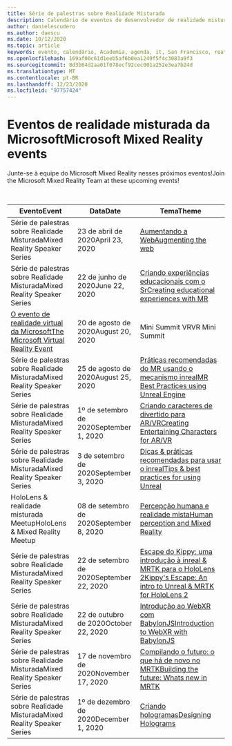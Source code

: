 ```yaml
---
title: Série de palestras sobre Realidade Misturada
description: Calendário de eventos de desenvolvedor de realidade misturada no reator em São Francisco.
author: danielescudero
ms.author: daescu
ms.date: 10/12/2020
ms.topic: article
keywords: evento, calendário, Academia, agenda, it, San Francisco, reator
ms.openlocfilehash: 169af00c61d1eeb5af6b0ea1249f5f4c3083a9f3
ms.sourcegitcommit: 8d3b84d2aa01f078ecf92cec001a252e3ea7b24d
ms.translationtype: MT
ms.contentlocale: pt-BR
ms.lasthandoff: 12/23/2020
ms.locfileid: "97757424"
---
```

# <a name="microsoft-mixed-reality-events"></a><span data-ttu-id="d9458-104">Eventos de realidade misturada da Microsoft</span><span class="sxs-lookup"><span data-stu-id="d9458-104">Microsoft Mixed Reality events</span></span>

<span data-ttu-id="d9458-105">Junte-se à equipe do Microsoft Mixed Reality nesses próximos eventos!</span><span class="sxs-lookup"><span data-stu-id="d9458-105">Join the Microsoft Mixed Reality Team at these upcoming events!</span></span>

<br>

|<span data-ttu-id="d9458-106">Evento</span><span class="sxs-lookup"><span data-stu-id="d9458-106">Event</span></span>|<span data-ttu-id="d9458-107">Data</span><span class="sxs-lookup"><span data-stu-id="d9458-107">Date</span></span>|<span data-ttu-id="d9458-108">Tema</span><span class="sxs-lookup"><span data-stu-id="d9458-108">Theme</span></span>|
|-------------|-------------|-----|
| <span data-ttu-id="d9458-109">Série de palestras sobre Realidade Misturada</span><span class="sxs-lookup"><span data-stu-id="d9458-109">Mixed Reality Speaker Series</span></span>|<span data-ttu-id="d9458-110">23 de abril de 2020</span><span class="sxs-lookup"><span data-stu-id="d9458-110">April 23, 2020</span></span>|[<span data-ttu-id="d9458-111">Aumentando a Web</span><span class="sxs-lookup"><span data-stu-id="d9458-111">Augmenting the web</span></span>](https://channel9.msdn.com/Shows/Docs-Mixed-Reality/Augmenting-WebXR-Standards)|
| <span data-ttu-id="d9458-112">Série de palestras sobre Realidade Misturada</span><span class="sxs-lookup"><span data-stu-id="d9458-112">Mixed Reality Speaker Series</span></span>|<span data-ttu-id="d9458-113">22 de junho de 2020</span><span class="sxs-lookup"><span data-stu-id="d9458-113">June 22, 2020</span></span>|[<span data-ttu-id="d9458-114">Criando experiências educacionais com o Sr</span><span class="sxs-lookup"><span data-stu-id="d9458-114">Creating educational experiences with MR</span></span>](https://channel9.msdn.com/Shows/Docs-Mixed-Reality/Educational-Experiences-in-MR)|
| [<span data-ttu-id="d9458-115">O evento de realidade virtual da Microsoft</span><span class="sxs-lookup"><span data-stu-id="d9458-115">The Microsoft Virtual Reality Event</span></span>](https://www.meetup.com/hololens-mr/events/272364822/)|<span data-ttu-id="d9458-116">20 de agosto de 2020</span><span class="sxs-lookup"><span data-stu-id="d9458-116">August 20, 2020</span></span>|<span data-ttu-id="d9458-117">Mini Summit VR</span><span class="sxs-lookup"><span data-stu-id="d9458-117">VR Mini Summit</span></span>|
| <span data-ttu-id="d9458-118">Série de palestras sobre Realidade Misturada</span><span class="sxs-lookup"><span data-stu-id="d9458-118">Mixed Reality Speaker Series</span></span>|<span data-ttu-id="d9458-119">25 de agosto de 2020</span><span class="sxs-lookup"><span data-stu-id="d9458-119">August 25, 2020</span></span>|[<span data-ttu-id="d9458-120">Práticas recomendadas do MR usando o mecanismo inreal</span><span class="sxs-lookup"><span data-stu-id="d9458-120">MR Best Practices using Unreal Engine</span></span>](https://channel9.msdn.com/Shows/Docs-Mixed-Reality/Tips-and-Best-Practices-for-using-UE4-in-MR)|
| <span data-ttu-id="d9458-121">Série de palestras sobre Realidade Misturada</span><span class="sxs-lookup"><span data-stu-id="d9458-121">Mixed Reality Speaker Series</span></span>|<span data-ttu-id="d9458-122">1º de setembro de 2020</span><span class="sxs-lookup"><span data-stu-id="d9458-122">September 1, 2020</span></span>|[<span data-ttu-id="d9458-123">Criando caracteres de divertido para AR/VR</span><span class="sxs-lookup"><span data-stu-id="d9458-123">Creating Entertaining Characters for AR/VR</span></span>](https://channel9.msdn.com/Shows/Docs-Mixed-Reality/Creating-Entertaining-Characters-for-Mixed-Reality)|
| <span data-ttu-id="d9458-124">Série de palestras sobre Realidade Misturada</span><span class="sxs-lookup"><span data-stu-id="d9458-124">Mixed Reality Speaker Series</span></span>|<span data-ttu-id="d9458-125">3 de setembro de 2020</span><span class="sxs-lookup"><span data-stu-id="d9458-125">September 3, 2020</span></span>|[<span data-ttu-id="d9458-126">Dicas & práticas recomendadas para usar o inreal</span><span class="sxs-lookup"><span data-stu-id="d9458-126">Tips & best practices for using Unreal</span></span>](https://channel9.msdn.com/Shows/Docs-Mixed-Reality/Tips-and-Best-Practices-for-using-UE4-in-MR)|
| <span data-ttu-id="d9458-127">HoloLens & realidade misturada Meetup</span><span class="sxs-lookup"><span data-stu-id="d9458-127">HoloLens & Mixed Reality Meetup</span></span>|<span data-ttu-id="d9458-128">08 de setembro de 2020</span><span class="sxs-lookup"><span data-stu-id="d9458-128">September 8, 2020</span></span>|[<span data-ttu-id="d9458-129">Percepção humana e realidade mista</span><span class="sxs-lookup"><span data-stu-id="d9458-129">Human perception and Mixed Reality</span></span>](https://channel9.msdn.com/Shows/Docs-Mixed-Reality/Human-Perception-and-Mixed-Reality)|
| <span data-ttu-id="d9458-130">Série de palestras sobre Realidade Misturada</span><span class="sxs-lookup"><span data-stu-id="d9458-130">Mixed Reality Speaker Series</span></span>|<span data-ttu-id="d9458-131">22 de setembro de 2020</span><span class="sxs-lookup"><span data-stu-id="d9458-131">September 22, 2020</span></span>|[<span data-ttu-id="d9458-132">Escape do Kippy: uma introdução à inreal & MRTK para o HoloLens 2</span><span class="sxs-lookup"><span data-stu-id="d9458-132">Kippy's Escape: An intro to Unreal & MRTK for HoloLens 2</span></span>]()|
| <span data-ttu-id="d9458-133">Série de palestras sobre Realidade Misturada</span><span class="sxs-lookup"><span data-stu-id="d9458-133">Mixed Reality Speaker Series</span></span>|<span data-ttu-id="d9458-134">22 de outubro de 2020</span><span class="sxs-lookup"><span data-stu-id="d9458-134">October 22, 2020</span></span>|[<span data-ttu-id="d9458-135">Introdução ao WebXR com BabylonJS</span><span class="sxs-lookup"><span data-stu-id="d9458-135">Introduction to WebXR with BabylonJS</span></span>](https://channel9.msdn.com/Shows/Docs-Mixed-Reality/Adding-Augmented-Reality-to-your-Typescript-Project)|
| <span data-ttu-id="d9458-136">Série de palestras sobre Realidade Misturada</span><span class="sxs-lookup"><span data-stu-id="d9458-136">Mixed Reality Speaker Series</span></span>|<span data-ttu-id="d9458-137">17 de novembro de 2020</span><span class="sxs-lookup"><span data-stu-id="d9458-137">November 17, 2020</span></span>|[<span data-ttu-id="d9458-138">Compilando o futuro: o que há de novo no MRTK</span><span class="sxs-lookup"><span data-stu-id="d9458-138">Building the future: Whats new in MRTK</span></span>](https://channel9.msdn.com/Shows/Docs-Mixed-Reality/Building-the-Future-Whats-New-in-the-Mixed-Reality-Toolkit)|
| <span data-ttu-id="d9458-139">Série de palestras sobre Realidade Misturada</span><span class="sxs-lookup"><span data-stu-id="d9458-139">Mixed Reality Speaker Series</span></span>|<span data-ttu-id="d9458-140">1º de dezembro de 2020</span><span class="sxs-lookup"><span data-stu-id="d9458-140">December 1, 2020</span></span>|[<span data-ttu-id="d9458-141">Criando hologramas</span><span class="sxs-lookup"><span data-stu-id="d9458-141">Designing Holograms</span></span>]()|


